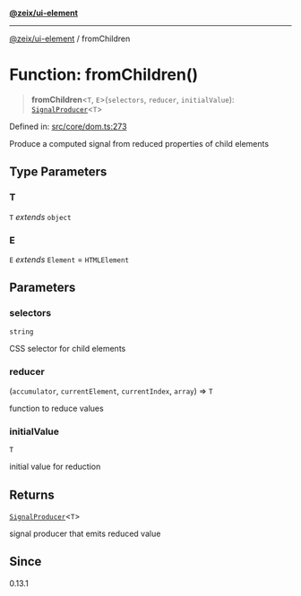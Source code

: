 [**@zeix/ui-element**](../README.md)

***

[@zeix/ui-element](../globals.md) / fromChildren

# Function: fromChildren()

> **fromChildren**\<`T`, `E`\>(`selectors`, `reducer`, `initialValue`): [`SignalProducer`](../type-aliases/SignalProducer.md)\<`T`\>

Defined in: [src/core/dom.ts:273](https://github.com/zeixcom/ui-element/blob/6285025fa3b3778fb2f356dae80a5fa6250ac264/src/core/dom.ts#L273)

Produce a computed signal from reduced properties of child elements

## Type Parameters

### T

`T` *extends* `object`

### E

`E` *extends* `Element` = `HTMLElement`

## Parameters

### selectors

`string`

CSS selector for child elements

### reducer

(`accumulator`, `currentElement`, `currentIndex`, `array`) => `T`

function to reduce values

### initialValue

`T`

initial value for reduction

## Returns

[`SignalProducer`](../type-aliases/SignalProducer.md)\<`T`\>

signal producer that emits reduced value

## Since

0.13.1
